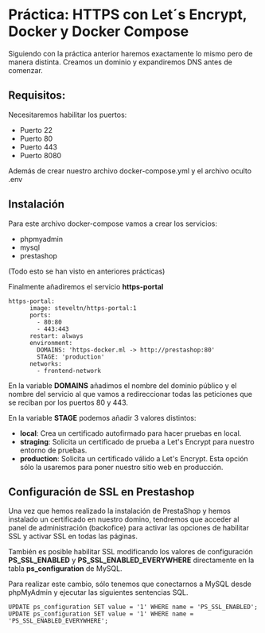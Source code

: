 # Práctica: HTTPS con Let´s Encrypt, Docker y Docker Compose

Siguiendo con la práctica anterior haremos exactamente lo mismo pero de manera distinta. Creamos un dominio y expandiremos DNS antes de comenzar.

## Requisitos: 

Necesitaremos habilitar los puertos:
- Puerto 22
- Puerto 80
- Puerto 443
- Puerto 8080

Además de crear nuestro archivo docker-compose.yml y el archivo oculto .env

## Instalación

Para este archivo docker-compose vamos a crear los servicios: 

- phpmyadmin
- mysql
- prestashop

(Todo esto se han visto en anteriores prácticas)

Finalmente añadiremos el servicio **https-portal**

```
https-portal:
      image: steveltn/https-portal:1 
      ports:
        - 80:80 
        - 443:443
      restart: always
      environment:
        DOMAINS: 'https-docker.ml -> http://prestashop:80'
        STAGE: 'production'
      networks:
        - frontend-network
```
En la variable **DOMAINS** añadimos el nombre del dominio público y el nombre del servicio al que vamos a redireccionar todas las peticiones que se reciban por los puertos 80 y 443.

En la variable **STAGE** podemos añadir 3 valores distintos:

- **local**: Crea un certificado autofirmado para hacer pruebas en local.
- **straging**: Solicita un certificado de prueba a Let's Encrypt para nuestro entorno de pruebas.
- **production**: Solicita un certificado válido a Let's Encrypt. Esta opción sólo la usaremos para poner nuestro sitio web en producción. 

## Configuración de SSL en Prestashop

Una vez que hemos realizado la instalación de PrestaShop y hemos instalado un certificado en nuestro domino, tendremos que acceder al panel de administración (backofice) para activar las opciones de habilitar SSL y activar SSL en todas las páginas.

También es posible habilitar SSL modificando los valores de configuración **PS_SSL_ENABLED** y **PS_SSL_ENABLED_EVERYWHERE** directamente en la tabla **ps_configuration** de MySQL.

Para realizar este cambio, sólo tenemos que conectarnos a MySQL desde phpMyAdmin y ejecutar las siguientes sentencias SQL.

```
UPDATE ps_configuration SET value = '1' WHERE name = 'PS_SSL_ENABLED';
UPDATE ps_configuration SET value = '1' WHERE name = 'PS_SSL_ENABLED_EVERYWHERE';
```
